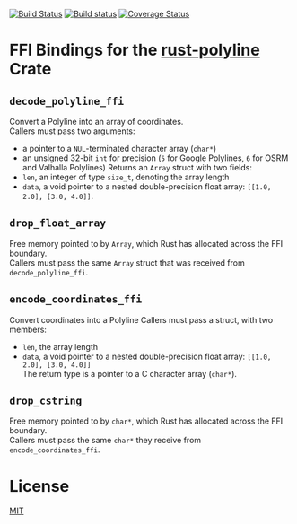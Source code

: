 [![Build Status](https://travis-ci.org/urschrei/polyline-ffi.svg?branch=master)](https://travis-ci.org/urschrei/polyline-ffi) [![Build status](https://ci.appveyor.com/api/projects/status/b7706682i39l1on9/branch/master?svg=true)](https://ci.appveyor.com/project/urschrei/polyline-ffi/branch/master) [![Coverage Status](https://coveralls.io/repos/github/urschrei/polyline-ffi/badge.svg?branch=master)](https://coveralls.io/github/urschrei/polyline-ffi?branch=master)

# FFI Bindings for the [rust-polyline](https://github.com/georust/rust-polyline) Crate


## `decode_polyline_ffi`
Convert a Polyline into an array of coordinates.  
Callers must pass two arguments:

- a pointer to a `NUL`-terminated character array (`char*`)
- an unsigned 32-bit `int` for precision (`5` for Google Polylines, `6` for OSRM and Valhalla Polylines)
Returns an `Array` struct with two fields:
- `len`, an integer of type `size_t`, denoting the array length
- `data`, a void pointer to a nested double-precision float array: `[[1.0, 2.0], [3.0, 4.0]]`.

## `drop_float_array`
Free memory pointed to by `Array`, which Rust has allocated across the FFI boundary.  
Callers must pass the same `Array` struct that was received from `decode_polyline_ffi`.

## `encode_coordinates_ffi`
Convert coordinates into a Polyline
Callers must pass a struct, with two members:
- `len`, the array length
- `data`, a void pointer to a nested double-precision float array: `[[1.0, 2.0], [3.0, 4.0]]`  
The return type is a pointer to a C character array (`char*`).

## `drop_cstring`
Free memory pointed to by `char*`, which Rust has allocated across the FFI boundary.  
Callers must pass the same `char*` they receive from `encode_coordinates_ffi`.

# License
[MIT](license.txt)
